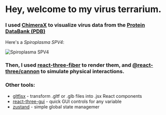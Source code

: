 # Hey, welcome to my virus terrarium.

### I used [ChimeraX](https://www.cgl.ucsf.edu/chimera/data/adcom15/chimera2.html) to visualize virus data from the [Protein DataBank (PDB)](https://www.rcsb.org/)

Here's a *Spiroplasma SPV4*:

![Spiroplasma SPV4](.\public\models\viruses\Spiroplasma_SPV4_240.gif)

### Then, I used [react-three-fiber](https://github.com/pmndrs/react-three-fiber) to render them, and [@react-three/cannon](https://github.com/pmndrs/use-cannon) to simulate physical interactions.

### Other tools:

- [gltfjsx](https://github.com/pmndrs/gltfjsx) - transform .gltf or .glb files into .jsx React components
- [react-three-gui](https://github.com/birkir/react-three-gui) - quick GUI controls for any variable
- [zustand](https://github.com/pmndrs/zustand) - simple global state managemer